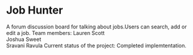 # Job Hunter
A forum discussion board for talking about jobs.Users can search, add or edit a job.
Team members: 
              Lauren Scott                                          
              Joshua Sweet                                                         
              Sravani Ravula 
Current status of the project:   Completed implemtentation.
